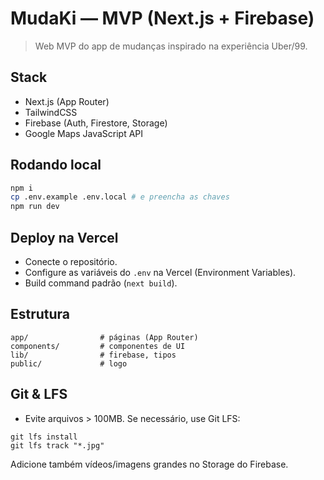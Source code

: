 # MudaKi — MVP (Next.js + Firebase)

> Web MVP do app de mudanças inspirado na experiência Uber/99.

## Stack
- Next.js (App Router)
- TailwindCSS
- Firebase (Auth, Firestore, Storage)
- Google Maps JavaScript API

## Rodando local
```bash
npm i
cp .env.example .env.local # e preencha as chaves
npm run dev
```

## Deploy na Vercel
- Conecte o repositório.
- Configure as variáveis do `.env` na Vercel (Environment Variables).
- Build command padrão (`next build`).

## Estrutura
```
app/                # páginas (App Router)
components/         # componentes de UI
lib/                # firebase, tipos
public/             # logo
```

## Git & LFS
- Evite arquivos > 100MB. Se necessário, use Git LFS:
```
git lfs install
git lfs track "*.jpg"
```
Adicione também vídeos/imagens grandes no Storage do Firebase.
